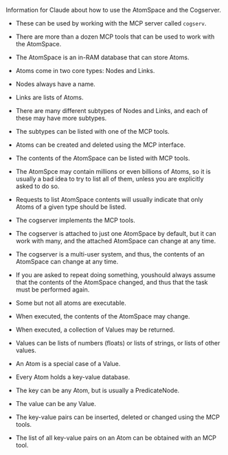 
Information for Claude about 
how to use the AtomSpace and the Cogserver.

* These can be used by working with the MCP server called `cogserv`.
* There are more than a dozen MCP tools that can be used to work
  with the AtomSpace.

* The AtomSpace is an in-RAM database that can store Atoms.
* Atoms come in two core types: Nodes and Links.
* Nodes always have a name.
* Links are lists of Atoms.
* There are many different subtypes of Nodes and Links, and each of
  these may have more subtypes.
* The subtypes can be listed with one of the MCP tools.

* Atoms can be created and deleted using the MCP interface.
* The contents of the AtomSpace can be listed with MCP tools.
* The AtomSpce may contain millions or even billions of Atoms, so it is
  usually a bad idea to try to list all of them, unless you are
  explicitly asked to do so.
* Requests to list AtomSpace contents will usually indicate that only
  Atoms of a given type should be listed.

* The cogserver implements the MCP tools.
* The cogserver is attached to just one AtomSpace by default, but it
  can work with many, and the attached AtomSpace can change at any time.
* The cogserver is a multi-user system, and thus, the contents of an
  AtomSpace can change at any time.
* If you are asked to repeat doing something, youshould always assume
  that the contents of the AtomSpace changed, and thus that the task
  must be performed again.

* Some but not all atoms are executable.
* When executed, the contents of the AtomSpace may change.
* When executed, a collection of Values may be returned.

* Values can be lists of numbers (floats) or lists of strings, or lists
  of other values.
* An Atom is a special case of a Value.

* Every Atom holds a key-value database.
* The key can be any Atom, but is usually a PredicateNode.
* The value can be any Value.
* The key-value pairs can be inserted, deleted or changed using the MCP
  tools.
* The list of all key-value pairs on an Atom can be obtained with an MCP
  tool.


